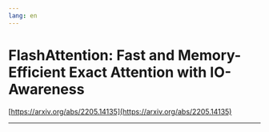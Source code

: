 ```yaml
---
lang: en
---
```

# FlashAttention: Fast and Memory-Efficient Exact Attention with IO-Awareness

[https://arxiv.org/abs/2205.14135](https://arxiv.org/abs/2205.14135)

---

